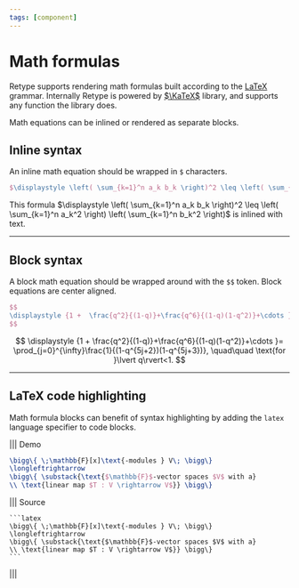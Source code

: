 ```yaml
---
tags: [component]
---
```


# Math formulas

Retype supports rendering math formulas built according to the [LaTeX](https://en.wikipedia.org/wiki/LaTeX) grammar. Internally Retype is powered by [$\KaTeX$](https://katex.org/) library, and supports any function the library does.

Math equations can be inlined or rendered as separate blocks.

## Inline syntax

An inline math equation should be wrapped in `$` characters.

```latex Inline formula
$\displaystyle \left( \sum_{k=1}^n a_k b_k \right)^2 \leq \left( \sum_{k=1}^n a_k^2 \right) \left( \sum_{k=1}^n b_k^2 \right)$
```

This formula $\displaystyle \left( \sum_{k=1}^n a_k b_k \right)^2 \leq \left( \sum_{k=1}^n a_k^2 \right) \left( \sum_{k=1}^n b_k^2 \right)$ is inlined with text.

---

## Block syntax

A block math equation should be wrapped around with the `$$` token. Block equations are center aligned.

```latex The $$ multiline formula block
$$
\displaystyle {1 +  \frac{q^2}{(1-q)}+\frac{q^6}{(1-q)(1-q^2)}+\cdots }= \prod_{j=0}^{\infty}\frac{1}{(1-q^{5j+2})(1-q^{5j+3})}, \quad\quad \text{for }\lvert q\rvert<1.
$$
```

$$
\displaystyle {1 +  \frac{q^2}{(1-q)}+\frac{q^6}{(1-q)(1-q^2)}+\cdots }= \prod_{j=0}^{\infty}\frac{1}{(1-q^{5j+2})(1-q^{5j+3})}, \quad\quad \text{for }\lvert q\rvert<1.
$$

---

## LaTeX code highlighting

Math formula blocks can benefit of syntax highlighting by adding the `latex` language specifier to code blocks.

||| Demo

```latex
\bigg\{ \;\mathbb{F}[x]\text{-modules } V\; \bigg\}
\longleftrightarrow
\bigg\{ \substack{\text{$\mathbb{F}$-vector spaces $V$ with a}
\\ \text{linear map $T : V \rightarrow V$}} \bigg\}
```

||| Source

````
```latex
\bigg\{ \;\mathbb{F}[x]\text{-modules } V\; \bigg\}
\longleftrightarrow
\bigg\{ \substack{\text{$\mathbb{F}$-vector spaces $V$ with a}
\\ \text{linear map $T : V \rightarrow V$}} \bigg\}
```
````

|||
